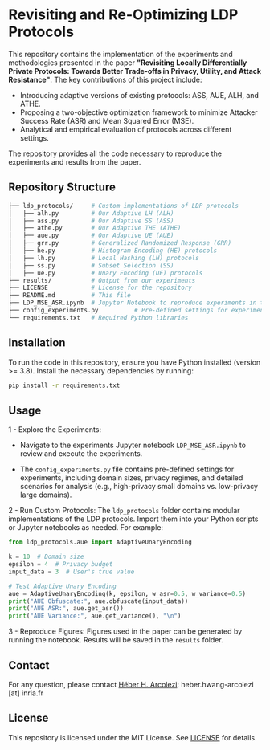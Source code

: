 # Revisiting and Re-Optimizing LDP Protocols
This repository contains the implementation of the experiments and methodologies presented in the paper **"Revisiting Locally Differentially Private Protocols: Towards Better Trade-offs in Privacy, Utility, and Attack Resistance"**. 
The key contributions of this project include:
- Introducing adaptive versions of existing protocols: ASS, AUE, ALH, and ATHE.
- Proposing a two-objective optimization framework to minimize Attacker Success Rate (ASR) and Mean Squared Error (MSE).
- Analytical and empirical evaluation of protocols across different settings.

The repository provides all the code necessary to reproduce the experiments and results from the paper.

## Repository Structure
```bash
├── ldp_protocols/     # Custom implementations of LDP protocols
│   ├── alh.py         # Our Adaptive LH (ALH) 
│   ├── ass.py         # Our Adaptive SS (ASS)
│   ├── athe.py        # Our Adaptive THE (ATHE)
│   ├── aue.py         # Our Adaptive UE (AUE)
│   ├── grr.py         # Generalized Randomized Response (GRR)
│   ├── he.py          # Histogram Encoding (HE) protocols
│   ├── lh.py          # Local Hashing (LH) protocols
│   ├── ss.py          # Subset Selection (SS)
│   ├── ue.py          # Unary Encoding (UE) protocols
├── results/           # Output from our experiments
├── LICENSE            # License for the repository
├── README.md          # This file
├── LDP_MSE_ASR.ipynb  # Jupyter Notebook to reproduce experiments in the paper
├── config_experiments.py		   # Pre-defined settings for experiments
└── requirements.txt   # Required Python libraries
```

## Installation
To run the code in this repository, ensure you have Python installed (version >= 3.8). Install the necessary dependencies by running:

```bash
pip install -r requirements.txt
```

## Usage
1 - Explore the Experiments: 
	
- Navigate to the experiments Jupyter notebook ``LDP_MSE_ASR.ipynb`` to review and execute the experiments.
	
- The ``config_experiments.py`` file contains pre-defined settings for experiments, including domain sizes, privacy regimes, and detailed scenarios for analysis (e.g., high-privacy small domains vs. low-privacy large domains). 

2 - Run Custom Protocols: The ``ldp_protocols`` folder contains modular implementations of the LDP protocols. Import them into your Python scripts or Jupyter notebooks as needed. For example:

```python
from ldp_protocols.aue import AdaptiveUnaryEncoding

k = 10  # Domain size
epsilon = 4  # Privacy budget
input_data = 3  # User's true value

# Test Adaptive Unary Encoding
aue = AdaptiveUnaryEncoding(k, epsilon, w_asr=0.5, w_variance=0.5)
print("AUE Obfuscate:", aue.obfuscate(input_data))
print("AUE ASR:", aue.get_asr())
print("AUE Variance:", aue.get_variance(), "\n")

```

3 - Reproduce Figures: Figures used in the paper can be generated by running the notebook. Results will be saved in the ``results`` folder.

## Contact
For any question, please contact [Héber H. Arcolezi](https://hharcolezi.github.io/): heber.hwang-arcolezi [at] inria.fr

## License
This repository is licensed under the MIT License. See [LICENSE](https://github.com/hharcolezi/LDP_protocols_reoptimized/blob/main/LICENSE) for details.